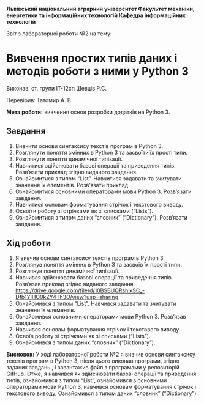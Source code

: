 ﻿**Львівський національний аграрний університет
Факультет механіки, енергетики та інформаційних технологій
Кафедра інформаційних технологій**

Звіт з лабораторної роботи №2
на тему: 

# Вивчення простих типів даних і методів роботи з ними у Python 3

Виконав: ст. групи ІТ-12сп Шевців Р.С.

Перевірив: Татомир А. В.

**Мета роботи:** вивчення основ розробки додатків на Python 3.

## Завдання
1. Вивчити основи синтаксису текстів програм в Python 3.
2. Розглянути поняття змінних в Python 3 та засвоїти їх прості типи.
3. Розглянути поняття динамічної типізації.
4. Навчитися здійснювати базові операції та приведення типів. Розв’язати
приклад згідно виданого завдання.
5. Ознайомитися з типом “List”. Навчитися задавати та зчитувати значення
їх елементів. Розв’язати приклад.
6. Ознайомитися основними операторами мови Python 3. Розв’язати
завдання.
7. Навчитися основам форматування стрічок і текстового виводу.
8. Освоїти роботу зі стрічками як зі списками (“Lists”).
9. Ознайомитися з типом даних “словник” (“Dictionary”). Розв’язати
завдання.

## Хід роботи
1. Я вивчив основи синтаксису текстів програм в Python 3.
2. Розглянув поняття змінних в Python 3 та засвоїв їх прості типи.
3. Розглянув поняття динамічної типізації.
4. Навчився здійснювати базові операції та приведення типів. Розв’язав приклад згідно виданого завдання.
https://drive.google.com/file/d/10BSBUQRshlxSC_-Dfb1YIHO0kZY4Th3O/view?usp=sharing
6. Ознайомився з типом “List”. Навчився задавати та зчитувати значення їх елементів. 
7. Ознайомився основними операторами мови Python 3. Розв’язав завдання.
8. Навчився основам форматування стрічок і текстового виводу.
9. Освоїв роботу зі стрічками як зі списками (“Lists”).
10. Ознайомився з типом даних “словник” (“Dictionary”). 


**Висновок:** У ході лабораторної роботи №2 я вивчив основи синтаксису текстів програм в Python 3, після цього виконав програми, згідно заданих завдань , і завантажив файл з програмами у репозиторій GitHub. Отже, я навчився як здійснювати базові операції та приведення типів, ознайомився з типом “List”, ознайомився з основними операторами мови Python 3, навчився основам форматування стрічок і текстового виводу, Ознайомився з типом даних “словник” (“Dictionary”).
